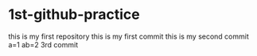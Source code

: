 # 1st-github-practice
this is my first repository
this is my first commit
this is my second commit
a=1
ab=2
3rd commit
